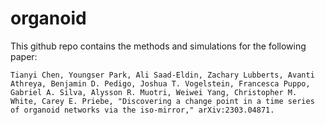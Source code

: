 # organoid
This github repo contains the methods and simulations for the following paper:

`Tianyi Chen, Youngser Park, Ali Saad-Eldin, Zachary Lubberts, Avanti Athreya, Benjamin D. Pedigo, Joshua T. Vogelstein, Francesca Puppo, Gabriel A. Silva, Alysson R. Muotri, Weiwei Yang, Christopher M. White, Carey E. Priebe, "Discovering a change point in a time series of organoid networks via the iso-mirror," arXiv:2303.04871.`


